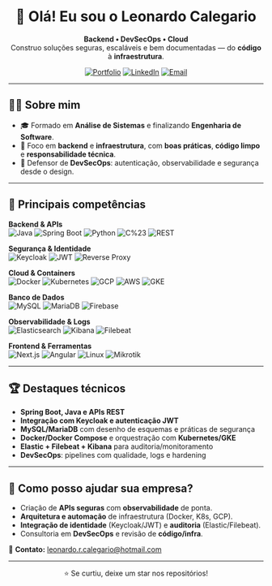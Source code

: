 <!-- PROFILE README - Leonardo Calegario (dark-first) -->

<div align="center">

# 👋 Olá! Eu sou o **Leonardo Calegario**
**Backend • DevSecOps • Cloud**  
Construo soluções seguras, escaláveis e bem documentadas — do **código** à **infraestrutura**.

[![Portfolio](https://img.shields.io/badge/Portfolio-online-1f6feb?style=for-the-badge&logo=vercel)]([https://seu-portfolio-aqui.com](https://portfolio.leonardocalegario.com/))
[![LinkedIn](https://img.shields.io/badge/LinkedIn-Conectar-0a66c2?style=for-the-badge&logo=linkedin&logoColor=white)]([https://www.linkedin.com/in/SEU_PERFIL/](https://www.linkedin.com/in/leonardo-calegario-228981232/))
[![Email](https://img.shields.io/badge/Email-leonardo.r.calegario%40hotmail.com-6c757d?style=for-the-badge&logo=gmail&logoColor=white)](mailto:leonardo.r.calegario@hotmail.com)

</div>

---

## 🧑‍💻 Sobre mim
- 🎓 Formado em **Análise de Sistemas** e finalizando **Engenharia de Software**.  
- 🎯 Foco em **backend** e **infraestrutura**, com **boas práticas**, **código limpo** e **responsabilidade técnica**.  
- 🔐 Defensor de **DevSecOps**: autenticação, observabilidade e segurança desde o design.

---

## 🚀 Principais competências

**Backend & APIs**  
![Java](https://img.shields.io/badge/Java-%23?style=flat&logo=openjdk)
![Spring Boot](https://img.shields.io/badge/Spring_Boot-%23?style=flat&logo=springboot)
![Python](https://img.shields.io/badge/Python-%23?style=flat&logo=python)
![C%23](https://img.shields.io/badge/C%23-%23?style=flat&logo=dotnet)
![REST](https://img.shields.io/badge/APIs-REST-%231f6feb?style=flat)

**Segurança & Identidade**  
![Keycloak](https://img.shields.io/badge/Keycloak-%23?style=flat&logo=keycloak)
![JWT](https://img.shields.io/badge/JWT-%23?style=flat&logo=jsonwebtokens)
![Reverse Proxy](https://img.shields.io/badge/Proxy%20Reverso-HAProxy/Nginx-%236c757d?style=flat)

**Cloud & Containers**  
![Docker](https://img.shields.io/badge/Docker-%23?style=flat&logo=docker)
![Kubernetes](https://img.shields.io/badge/Kubernetes-%23?style=flat&logo=kubernetes)
![GCP](https://img.shields.io/badge/Google%20Cloud-%23?style=flat&logo=googlecloud)
![AWS](https://img.shields.io/badge/AWS-%23?style=flat&logo=amazon-aws)
![GKE](https://img.shields.io/badge/GKE-%23?style=flat&logo=kubernetes)

**Banco de Dados**  
![MySQL](https://img.shields.io/badge/MySQL-%23?style=flat&logo=mysql)
![MariaDB](https://img.shields.io/badge/MariaDB-%23?style=flat&logo=mariadb)
![Firebase](https://img.shields.io/badge/Firebase-%23?style=flat&logo=firebase)

**Observabilidade & Logs**  
![Elasticsearch](https://img.shields.io/badge/Elasticsearch-%23?style=flat&logo=elasticsearch)
![Kibana](https://img.shields.io/badge/Kibana-%23?style=flat&logo=kibana)
![Filebeat](https://img.shields.io/badge/Filebeat-%23?style=flat&logo=elasticstack)

**Frontend & Ferramentas**  
![Next.js](https://img.shields.io/badge/Next.js-%23?style=flat&logo=nextdotjs)
![Angular](https://img.shields.io/badge/Angular-%23?style=flat&logo=angular)
![Linux](https://img.shields.io/badge/Linux-%23?style=flat&logo=linux)
![Mikrotik](https://img.shields.io/badge/Mikrotik-%23?style=flat)

---

## 🏆 Destaques técnicos
- **Spring Boot, Java e APIs REST**
- **Integração com Keycloak e autenticação JWT**
- **MySQL/MariaDB** com desenho de esquemas e práticas de segurança
- **Docker/Docker Compose** e orquestração com **Kubernetes/GKE**
- **Elastic + Filebeat + Kibana** para auditoria/monitoramento
- **DevSecOps**: pipelines com qualidade, logs e hardening



---

## 🤝 Como posso ajudar sua empresa?
- Criação de **APIs seguras** com **observabilidade** de ponta.
- **Arquitetura e automação** de infraestrutura (Docker, K8s, GCP).
- **Integração de identidade** (Keycloak/JWT) e **auditoria** (Elastic/Filebeat).
- Consultoria em **DevSecOps** e revisão de **código/infra**.

📩 **Contato:** [leonardo.r.calegario@hotmail.com](mailto:leonardo.r.calegario@hotmail.com)

---

<div align="center">
  
  
⭐️ Se curtiu, deixe um star nos repositórios!

</div>

